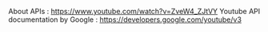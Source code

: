 About APIs : https://www.youtube.com/watch?v=ZveW4_ZJtVY
Youtube API documentation by Google : https://developers.google.com/youtube/v3
